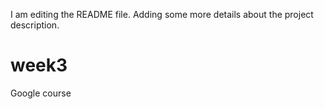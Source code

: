 I am editing the README file. Adding some more details about the project description.
# week3
Google course

